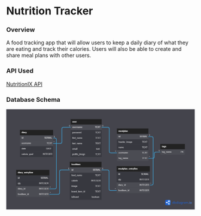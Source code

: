 # Nutrition Tracker

### **Overview**

A food tracking app that will allow users to keep a daily diary of what they are eating and track their calories. Users will also be able to create and share meal plans with other users.

### **API Used**

[NutritionIX API](https://developer.nutritionix.com/docs/v2)

### **Database Schema**

![database_schema](./static/database_schema.png)